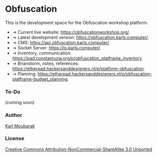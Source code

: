 # Obfuscation

This is the development space for the Obfuscation workshop platform.  

- → Current live website: https://obfuscationworkshop.org/.
- → Latest development version: https://obfuscation.karls.computer/.
- → CMS: https://api.obfuscation.karls.computer/.
- → Socket Server: https://io.karls.computer/.
- → Inventory, communication: https://pad.constantvzw.org/p/obfuscation_platframe_inventory.
- → Brianstorm, notes, references: https://etherpad.hackersanddesigners.nl/p/platform-obfuscation.
- → Planning: https://etherpad.hackersanddesigners.nl/p/obfuscation-platframe-budget_planning.

### To-Do 

(coming soon)

### Author

[Karl Moubarak](https://moubarak.eu)

### License 
[Creative Commons Attribution-NonCommercial-ShareAlike 3.0 Unported](https://creativecommons.org/licenses/by-nc-sa/3.0/)
